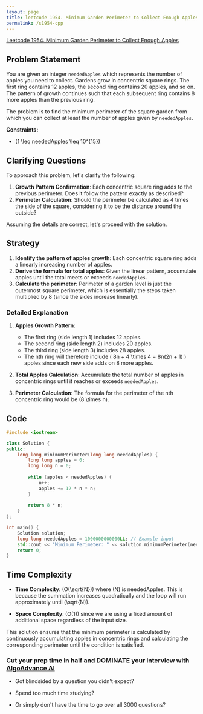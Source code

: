 ```yaml
---
layout: page
title: leetcode 1954. Minimum Garden Perimeter to Collect Enough Apples
permalink: /s1954-cpp
---
```

[Leetcode 1954. Minimum Garden Perimeter to Collect Enough Apples](https://algoadvance.github.io/algoadvance/l1954)
## Problem Statement

You are given an integer `neededApples` which represents the number of apples you need to collect. Gardens grow in concentric square rings. The first ring contains 12 apples, the second ring contains 20 apples, and so on. The pattern of growth continues such that each subsequent ring contains 8 more apples than the previous ring.

The problem is to find the minimum perimeter of the square garden from which you can collect at least the number of apples given by `neededApples`.

**Constraints:**
- \(1 \leq neededApples \leq 10^{15}\)

## Clarifying Questions
To approach this problem, let's clarify the following:

1. **Growth Pattern Confirmation**: Each concentric square ring adds to the previous perimeter. Does it follow the pattern exactly as described?
2. **Perimeter Calculation**: Should the perimeter be calculated as 4 times the side of the square, considering it to be the distance around the outside?

Assuming the details are correct, let's proceed with the solution.

## Strategy
1. **Identify the pattern of apples growth**: Each concentric square ring adds a linearly increasing number of apples.
2. **Derive the formula for total apples**: Given the linear pattern, accumulate apples until the total meets or exceeds `neededApples`.
3. **Calculate the perimeter**: Perimeter of a garden level is just the outermost square perimeter, which is essentially the steps taken multiplied by 8 (since the sides increase linearly).

### Detailed Explanation

1. **Apples Growth Pattern**:
    - The first ring (side length 1) includes 12 apples.
    - The second ring (side length 2) includes 20 apples.
    - The third ring (side length 3) includes 28 apples.
    - The nth ring will therefore include \( 8n + 4 \times 4 = 8n(2n + 1) \) apples since each new side adds on 8 more apples.

2. **Total Apples Calculation**:
   Accumulate the total number of apples in concentric rings until it reaches or exceeds `neededApples`.

3. **Perimeter Calculation**:
   The formula for the perimeter of the nth concentric ring would be \(8 \times n\).

## Code

```cpp
#include <iostream>

class Solution {
public:
    long long minimumPerimeter(long long neededApples) {
        long long apples = 0;
        long long n = 0;
        
        while (apples < neededApples) {
            n++;
            apples += 12 * n * n;
        }
        
        return 8 * n;
    }
};

int main() {
    Solution solution;
    long long neededApples = 1000000000000LL; // Example input
    std::cout << "Minimum Perimeter: " << solution.minimumPerimeter(neededApples) << std::endl;
    return 0;
}
```

## Time Complexity

- **Time Complexity**: \(O(\sqrt{N})\) where \(N\) is neededApples. This is because the summation increases quadratically and the loop will run approximately until \(\sqrt{N}\).

- **Space Complexity**: \(O(1)\) since we are using a fixed amount of additional space regardless of the input size.

This solution ensures that the minimum perimeter is calculated by continuously accumulating apples in concentric rings and calculating the corresponding perimeter until the condition is satisfied.


### Cut your prep time in half and DOMINATE your interview with [AlgoAdvance AI](https://algoAdvance.com)

- Got blindsided by a question you didn't expect?

- Spend too much time studying?

- Or simply don't have the time to go over all 3000 questions?

